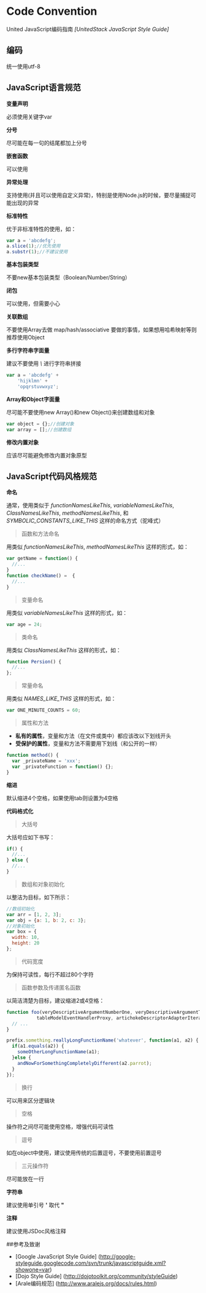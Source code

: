 Code Convention
==============

United JavaScript编码指南 *[UnitedStack JavaScript Style Guide]*

## 编码

统一使用utf-8

## JavaScript语言规范

**变量声明**

  必须使用关键字var
  
**分号**

  尽可能在每一句的结尾都加上分号
  
**嵌套函数**

  可以使用

**异常处理**

  支持使用(并且可以使用自定义异常)，特别是使用Node.js的时候，要尽量捕捉可能出现的异常

**标准特性**

  优于非标准特性的使用，如：
  ```javascript
  var a = 'abcdefg';
  a.slice(1);//优先使用
  a.substr(1);//不建议使用
  ```

**基本包装类型**

  不要new基本包装类型（Boolean/Number/String）
  
**闭包**

  可以使用，但需要小心

**关联数组**

  不要使用Array去做 map/hash/associative 要做的事情，如果想用哈希映射等则推荐使用Object
  
**多行字符串字面量**
  
  建议不要使用 *\\* 进行字符串拼接
  ```javascript
  var a = 'abcdefg' +
      'hijklmn' +
      'opqrstuvwxyz';
  ```
  
**Array和Object字面量**
  
  尽可能不要使用new Array()和new Object()来创建数组和对象
  ```javascript
  var object = {};//创建对象
  var array = [];//创建数组
  ```
  
**修改内置对象**

  应该尽可能避免修改内置对象原型
  






## JavaScript代码风格规范

**命名**

通常，使用类似于 *functionNamesLikeThis*, *variableNamesLikeThis*, *ClassNamesLikeThis*, *methodNamesLikeThis*, 和 *SYMBOLIC_CONSTANTS_LIKE_THIS* 这样的命名方式（驼峰式）

> 函数和方法命名

  用类似 *functionNamesLikeThis*, *methodNamesLikeThis* 这样的形式，如：
  ```javascript
  var getName = function() {
    //...
  }
  function checkName() =  {
    //...
  }
  ```
  
> 变量命名

  用类似 *variableNamesLikeThis* 这样的形式，如：
  ```javascript
  var age = 24;
  ```

> 类命名

  用类似 *ClassNamesLikeThis* 这样的形式，如：
  ```javascript
  function Persion() {
    //...
  };
  ```
  
> 常量命名

  用类似 *NAMES_LIKE_THIS* 这样的形式，如：
  ```javascript
  var ONE_MINUTE_COUNTS = 60;
  ```
  
> 属性和方法

  + __私有的属性__，变量和方法（在文件或类中）都应该改以下划线开头
  + __受保护的属性__，变量和方法不需要用下划线（和公开的一样）

  ```javascript
  function method() {
    var _privateName = 'xxx';
    var _privateFunction = function() {};
  }
  ```

**缩进**

  默认缩进4个空格，如果使用tab则设置为4空格

**代码格式化**
  
> 大括号

  大括号应如下书写：
  ```javascript
  if() {
    //...
  } else {
    //...
  }
  ```

> 数组和对象初始化

  以整洁为目标，如下所示：
  ```javascript
  //数组初始化
  var arr = [1, 2, 3];
  var obj = {a: 1, b: 2, c: 3};
  //对象初始化
  var box = {
    width: 10,
    height: 20
  };
  ```
> 代码宽度
  
  为保持可读性，每行不超过80个字符
  
> 函数参数及传递匿名函数

  以简洁清楚为目标，建议缩进2或4空格：
  ```javascript
  function foo(veryDescriptiveArgumentNumberOne, veryDescriptiveArgumentTwo,
             tableModelEventHandlerProxy, artichokeDescriptorAdapterIterator) {
    // ...
  }
  
  prefix.something.reallyLongFunctionName('whatever', function(a1, a2) {
    if(a1.equals(a2)) {
      someOtherLongFunctionName(a1);
    }else {
      andNowForSomethingCompletelyDifferent(a2.parrot);
    }
  });
  ```
  
> 换行

  可以用来区分逻辑块

> 空格

  操作符之间尽可能使用空格，增强代码可读性
  
> 逗号

  如在object中使用，建议使用传统的后置逗号，不要使用前置逗号
  
> 三元操作符
  
  尽可能放在一行
  
**字符串**

  建议使用单引号 __'__ 取代 __"__
  
**注释**

  建议使用JSDoc风格注释
    

##参考及致谢
* [Google JavaScript Style Guide] (http://google-styleguide.googlecode.com/svn/trunk/javascriptguide.xml?showone=var)
* [Dojo Style Guide] (http://dojotoolkit.org/community/styleGuide)
* [Arale编码规范] (http://www.aralejs.org/docs/rules.html)



